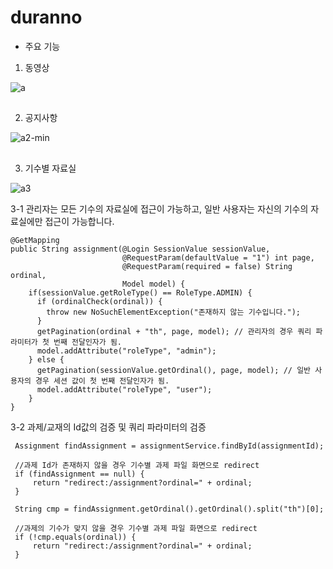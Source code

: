 # duranno

+ 주요 기능

1. 동영상

![a](https://user-images.githubusercontent.com/103418153/227925596-b1e79446-897b-4910-aefa-6a1aa8dc711b.gif)

##

2. 공지사항

![a2-min](https://user-images.githubusercontent.com/103418153/227926466-e2401caa-c2e7-4d74-bdcd-4e3c6728d944.gif)

##

3. 기수별 자료실

![a3](https://user-images.githubusercontent.com/103418153/227928426-300d2bb2-1457-4a74-941c-69f7e0e4b88b.gif)
 
  3-1 관리자는 모든 기수의 자료실에 접근이 가능하고, 일반 사용자는 자신의 기수의 자료실에만 접근이 가능합니다.
``` 
@GetMapping
public String assignment(@Login SessionValue sessionValue,
                         @RequestParam(defaultValue = "1") int page,
                         @RequestParam(required = false) String ordinal,
                         Model model) {
    if(sessionValue.getRoleType() == RoleType.ADMIN) {
      if (ordinalCheck(ordinal)) {
        throw new NoSuchElementException("존재하지 않는 기수입니다.");
      }
      getPagination(ordinal + "th", page, model); // 관리자의 경우 쿼리 파라미터가 첫 번째 전달인자가 됨.
      model.addAttribute("roleType", "admin");
    } else {
      getPagination(sessionValue.getOrdinal(), page, model); // 일반 사용자의 경우 세션 값이 첫 번째 전달인자가 됨.
      model.addAttribute("roleType", "user");
    }
}
```
  3-2 과제/교재의 Id값의 검증 및 쿼리 파라미터의 검증 
```
 Assignment findAssignment = assignmentService.findById(assignmentId);

 //과제 Id가 존재하지 않을 경우 기수별 과제 파일 화면으로 redirect
 if (findAssignment == null) {
     return "redirect:/assignment?ordinal=" + ordinal;
 }

 String cmp = findAssignment.getOrdinal().getOrdinal().split("th")[0];

 //과제의 기수가 맞지 않을 경우 기수별 과제 파일 화면으로 redirect
 if (!cmp.equals(ordinal)) {
     return "redirect:/assignment?ordinal=" + ordinal;
 }
```

